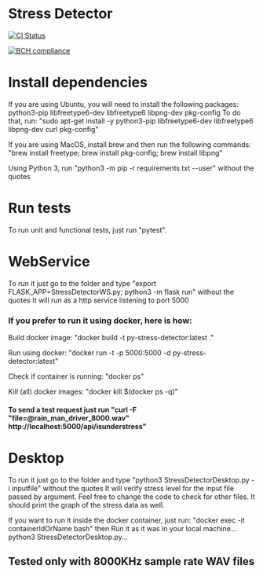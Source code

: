 # Stress Detector

[![CI Status](https://circleci.com/gh/maxmousee/Py-Stress-Detector.svg?style=shield&circle-token=:circle-token)](https://circleci.com/gh/maxmousee/Py-Stress-Detector)

[![BCH compliance](https://bettercodehub.com/edge/badge/maxmousee/Py-Stress-Detector?branch=master)](https://bettercodehub.com/)

# Install dependencies

If you are using Ubuntu, you will need to install the following packages:
python3-pip libfreetype6-dev libfreetype6 libpng-dev pkg-config
To do that, run:
"sudo apt-get install -y python3-pip libfreetype6-dev libfreetype6 libpng-dev curl pkg-config"

If you are using MacOS, install brew and then run the following commands:
"brew install freetype; brew install pkg-config; brew install libpng"

Using Python 3, run "python3 -m pip -r requirements.txt --user" without the quotes

# Run tests

To run unit and functional tests, just run "pytest".

# WebService

To run it just go to the folder and type "export FLASK_APP=StressDetectorWS.py; python3 -m flask run" without the quotes
It will run as a http service listening to port 5000

### If you prefer to run it using docker, here is how:

Build docker image:
"docker build -t py-stress-detector:latest ."

Run using docker:
"docker run -t -p 5000:5000 -d py-stress-detector:latest"

Check if container is running:
"docker ps"

Kill (all) docker images:
"docker kill $(docker ps -q)"

#### To send a test request just run "curl -F "file=@rain_man_driver_8000.wav" http://localhost:5000/api/isunderstress"

# Desktop

To run it just go to the folder and type "python3 StressDetectorDesktop.py -i inputfile" without the quotes
It will verify stress level for the input file passed by argument. Feel free to change the code to check for other files.
It should print the graph of the stress data as well.

If you want to run it inside the docker container, just run:
"docker exec -it containerIdOrName bash"
then
Run it as it was in your local machine... python3 StressDetectorDesktop.py...

## Tested only with 8000KHz sample rate WAV files
